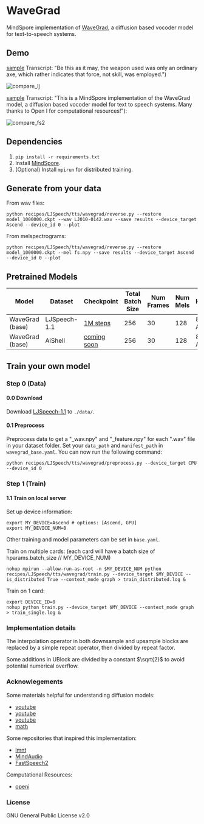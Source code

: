 # WaveGrad

MindSpore implementation of [WaveGrad](https://arxiv.org/abs/2009.00713), a diffusion based vocoder model for text-to-speech systems.

## Demo

[sample](results/1000000_predicted_LJ010-0142_1000.wav) Transcript: "Be this as it may, the weapon used was only an ordinary axe, which rather indicates that force, not skill, was employed.")

![compare_lj](results/1000000_LJ010-0142.gif?raw=true "LJ010-0142")

[sample](results/1000000_predicted_fs_1000.wav) Transcript: "This is a MindSpore implementation of the WaveGrad model, a diffusion based vocoder model for text to speech systems. Many thanks to Open I for computational resources!"):

![compare_fs2](results/1000000_fs.gif?raw=true "fs2")

## **Dependencies**

1. `pip install -r requirements.txt`
2. Install [MindSpore](https://www.mindspore.cn/install).
3. (Optional) Install `mpirun` for distributed training.

## Generate from your data

From wav files:

`python recipes/LJSpeech/tts/wavegrad/reverse.py --restore model_1000000.ckpt --wav LJ010-0142.wav --save results --device_target Ascend --device_id 0 --plot`

From melspectrograms:

`python recipes/LJSpeech/tts/wavegrad/reverse.py --restore model_1000000.ckpt --mel fs.npy --save results --device_target Ascend --device_id 0 --plot`

## Pretrained Models

| Model | Dataset | Checkpoint | Total Batch Size | Num Frames | Num Mels | Hardware | MindSpore Version |
| -----| ----- | -----| -----| -----| -----| -----| -----|
| WaveGrad (base) | LJSpeech-1.1 | [1M steps](https://download.mindspore.cn/toolkits/mindaudio/wavegrad/model_1m_base_v190.ckpt) | 256 | 30 | 128 | 8 $\times$ Ascend | 1.9.0 |
| WaveGrad (base) | AiShell | [coming soon]() | 256 | 30 | 128 | 8 $\times$ Ascend | 1.9.0 |

## Train your own model

### Step 0 (Data)

#### 0.0 Download

Download [LJSpeech-1.1](http://keithito.com/LJ-Speech-Dataset/) to `./data/`.

#### 0.1 Preprocess

Preprocess data to get a "_wav.npy" and "_feature.npy" for each ".wav" file in your dataset folder. Set your `data_path` and
`manifest_path` in `wavegrad_base.yaml`. You can now run the following command:

`python recipes/LJSpeech/tts/wavegrad/preprocess.py --device_target CPU --device_id 0`

### Step 1 (Train)

#### 1.1 Train on local server

Set up device information:
```
export MY_DEVICE=Ascend # options: [Ascend, GPU]
export MY_DEVICE_NUM=8
```

Other training and model parameters can be set in `base.yaml`.

Train on multiple cards: (each card will have a batch size of hparams.batch_size // MY_DEVICE_NUM)
```
nohup mpirun --allow-run-as-root -n $MY_DEVICE_NUM python recipes/LJSpeech/tts/wavegrad/train.py --device_target $MY_DEVICE --is_distributed True --context_mode graph > train_distributed.log &
```

Train on 1 card:
```
export DEVICE_ID=0
nohup python train.py --device_target $MY_DEVICE --context_mode graph > train_single.log &
```

### Implementation details

The interpolation operator in both downsample and upsample blocks are replaced by a simple repeat operator, then divided by repeat factor.

Some additions in UBlock are divided by a constant $\sqrt{2}$ to avoid potential numerical overflow.

### Acknowlegements

Some materials helpful for understanding diffusion models:
- [youtube](https://www.youtube.com/watch?v=nv-WTeKRLl0)
- [youtube](https://www.youtube.com/watch?v=HoKDTa5jHvg)
- [youtube](https://www.youtube.com/watch?v=XCUlnHP1TNM)
- [math](lilianweng.github.io/posts/2021-07-11-diffusion-models)

Some repositories that inspired this implementation:
- [lmnt](https://github.com/lmnt-com/wavegrad)
- [MindAudio](https://github.com/mindspore-lab/mindaudio)
- [FastSpeech2](https://github.com/ming024/FastSpeech2)

Computational Resources:
- [openi](https://openi.pcl.ac.cn/)

### License

GNU General Public License v2.0
